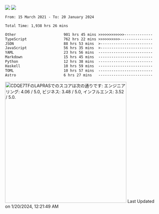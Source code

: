 <div>
  <img src="https://github-readme-stats.vercel.app/api?username=naporin0624&count_private=true&show_icons=true" />
  <img src="https://github-readme-stats.vercel.app/api/top-langs/?username=naporin0624&layout=compact&hide=css" />
  <!--START_SECTION:waka-->

```txt
From: 15 March 2021 - To: 20 January 2024

Total Time: 1,938 hrs 26 mins

Other                      901 hrs 45 mins >>>>>>>>>>>>-------------   46.52 %
TypeScript                 762 hrs 22 mins >>>>>>>>>>---------------   39.33 %
JSON                       88 hrs 53 mins  >------------------------   04.59 %
JavaScript                 56 hrs 35 mins  >------------------------   02.92 %
YAML                       23 hrs 56 mins  -------------------------   01.24 %
Markdown                   15 hrs 45 mins  -------------------------   00.81 %
Python                     12 hrs 38 mins  -------------------------   00.65 %
Haskell                    10 hrs 59 mins  -------------------------   00.57 %
TOML                       10 hrs 57 mins  -------------------------   00.56 %
Astro                      6 hrs 27 mins   -------------------------   00.33 %
```

<!--END_SECTION:waka-->
  
  <!--START_SECTION:lapras-card-->
<p ><a href="https://lapras.com/public/CDQE7TF" target="_blank" rel="noopener noreferrer"><img alt="CDQE7TFのLAPRASでのスコアは次の通りです: エンジニアリング: 4.06 / 5.0, ビジネス: 3.48 / 5.0, インフルエンス: 3.52 / 5.0." src="https://lapras-card-generator.vercel.app/api/svg?e=4.06&b=3.48&i=3.52&b1=%23232323&b2=%236d6d6d&i1=%23212121&i2=%23818181&l=ja" width="400" ></a>  
Last Updated on 1/20/2024, 12:21:49 AM</p>
<!--END_SECTION:lapras-card-->
</div>
